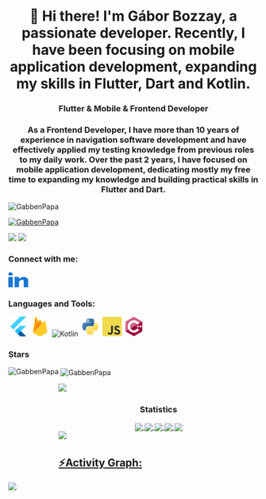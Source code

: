 <h1 align="center">👋 Hi there! I'm Gábor Bozzay, a passionate developer. Recently, I have been focusing on mobile application development, expanding my skills in Flutter, Dart and Kotlin. </h1>
<h3 align="center">Flutter & Mobile & Frontend Developer</h3>
<h3 align="center">As a Frontend Developer, I have more than 10 years of experience in navigation software development and have effectively applied my testing knowledge from previous roles to my daily work. Over the past 2 years, I have focused on mobile application development, dedicating mostly my free time to expanding my knowledge and building practical skills in Flutter and Dart.
</h3>

<p align="left"> <img src="https://komarev.com/ghpvc/?username=GabbenPapa&label=Profile%20views&color=0e75b6&style=flat" alt="GabbenPapa" /> </p>

<p align="left"> <a href="https://github.com/ryo-ma/github-profile-trophy"><img src="https://github-profile-trophy.vercel.app/?username=GabbenPapa&theme=" alt="GabbenPapa" /></a> </p>

<div> <a href="https://www.linkedin.com/in/gabor-bozzay" target="_blank"><img src="https://img.shields.io/badge/LinkedIn-0077B5?style=for-the-badge&logo=linkedin&logoColor=white" target="_blank"></a>
<a href="https://github.com/GabbenPapa" target="_blank"><img src="https://img.shields.io/badge/GitHub-100000?style=for-the-badge&logo=github&logoColor=white" target="_blank"></a>
</div><h3 align="left">Connect with me:</h3>
<p align="left">
<a href="https://linkedin.com/in/gabor-bozzay" target="blank"><img align="center" src="https://raw.githubusercontent.com/teamedwardforever/Readme-Generator/71f25dd8b98329b168142a6b782a107b75eab178/svg/Social/linked-in-alt.svg" alt="gabor-bozzay" height="30" width="40" /></a></p>

<h3 align="left">Languages and Tools:</h3>
<p align="left">
<img src="https://raw.githubusercontent.com/teamedwardforever/Readme-Generator/71f25dd8b98329b168142a6b782a107b75eab178/svg/Skills/Mobile/flutterio-icon.svg" alt="Flutter" width="40" height="40"/>
<img src="https://raw.githubusercontent.com/teamedwardforever/Readme-Generator/71f25dd8b98329b168142a6b782a107b75eab178/svg/Skills/BackendService/firebase-icon.svg" alt="Firebase" width="40" height="40"/>
<img src="https://www.svgrepo.com/show/353980/kotlin.svg" alt="Kotlin" width="40" height="40"/>
<img src="https://raw.githubusercontent.com/teamedwardforever/Readme-Generator/71f25dd8b98329b168142a6b782a107b75eab178/svg/Skills/Languages/python-original.svg" alt="Python" width="40" height="40"/>
<img src="https://raw.githubusercontent.com/teamedwardforever/Readme-Generator/71f25dd8b98329b168142a6b782a107b75eab178/svg/Skills/Languages/javascript-original.svg" alt="Javascript" width="40" height="40"/>
<img src="https://raw.githubusercontent.com/teamedwardforever/Readme-Generator/71f25dd8b98329b168142a6b782a107b75eab178/svg/Skills/Languages/cplusplus-original.svg" alt="CPP" width="40" height="40"/>
</p>

<h3 align="left">Stars</h3>
<img align="left" height="180em" src="https://github-readme-stats.vercel.app/api/top-langs/?username=GabbenPapa&layout=compact&theme=" alt=GabbenPapa />

<p>&nbsp;<img align="center" height="180em" src="https://github-readme-stats.vercel.app/api?username=GabbenPapa&show_icons=true&locale=en&theme=" alt="GabbenPapa" /></p>

<img src="https://user-images.githubusercontent.com/73097560/115834477-dbab4500-a447-11eb-908a-139a6edaec5c.gif"><h3 align="center">Statistics</h3>
<div align="center">
<a href="https://github.com/GabbenPapa">
<img align="center" src="http://github-profile-summary-cards.vercel.app/api/cards/stats?username=GabbenPapa&theme=2077" height="180em" />
<img align="center" src="http://github-profile-summary-cards.vercel.app/api/cards/most-commit-language?username=GabbenPapa&theme=2077" height="180em" />
<img align="center" src="http://github-profile-summary-cards.vercel.app/api/cards/repos-per-language?username=GabbenPapa&theme=2077" height="180em" />
<img align="center" src="http://github-profile-summary-cards.vercel.app/api/cards/productive-time?username=GabbenPapa&theme=2077" height="180em" />
<img align="center" src="http://github-profile-summary-cards.vercel.app/api/cards/profile-details?username=GabbenPapa&theme=2077" height="180em" />
</div>
<img src="https://user-images.githubusercontent.com/73097560/115834477-dbab4500-a447-11eb-908a-139a6edaec5c.gif"><h2 align="left">⚡Activity Graph:</h2>
<img align="center" src="https://github-readme-activity-graph.vercel.app/graph?username=GabbenPapa&theme=default"/>
